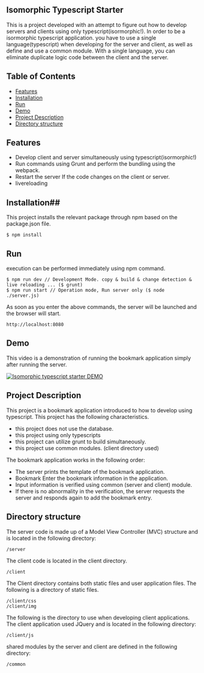## Isomorphic Typescript Starter ##

This is a project developed with an attempt to figure out how to develop servers and clients using only typescript(isormorphic!). In order to be a isormorphic typescript application. you have to use a single language(typescript) when developing for the server and client, as well as define and use a common module. With a single language, you can eliminate duplicate logic code between the client and the server.


## Table of Contents ##

- [Features](#Features)
- [Installation](#Installation)
- [Run](#Run)
- [Demo](#Demo)
- [Project Description](#Project-Description)
- [Directory structure](#Directory-structure)


## Features ##

- Develop client and server simultaneously using typescript(isormorphic!)
- Run commands using Grunt and perform the bundling using the webpack.
- Restart the server If the code changes on the client or server.
- livereloading

## Installation##

This project installs the relevant package through npm based on the package.json file.

	$ npm install
	
	
## Run ##

execution can be performed immediately using npm command.

	$ npm run dev // Development Mode. copy & build & change detection & live reloading ... ($ grunt)
	$ npm run start // Operation mode, Run server only ($ node ./server.js)

As soon as you enter the above commands, the server will be launched and the browser will start.

	http://localhost:8080

## Demo ##
This video is a demonstration of running the bookmark application simply after running the server.

[![Isomorphic typescript starter DEMO](https://i.ytimg.com/vi/7tBzEHerEQE/hqdefault.jpg?custom=true&w=336&h=188&stc=true&jpg444=true&jpgq=90&sp=68&sigh=V8PdvJPkWE2ExyOFuS8cr5brMJU)](https://www.youtube.com/watch?v=7tBzEHerEQE&feature=youtu.be)


## Project Description ##

This project is a bookmark application introduced to how to develop using typescript. This project has the following characteristics.

- this project does not use the database.
- this project using only typescripts
- this project can utilize grunt to build simultaneously.
- this project use common modules. (client directory used)

The bookmark application works in the following order:

- The server prints the template of the bookmark application.
- Bookmark Enter the bookmark information in the application.
- Input information is verified using common (server and client) module.
- If there is no abnormality in the verification, the server requests the server and responds again to add the bookmark entry.

## Directory structure ##

The server code is made up of a Model View Controller (MVC) structure and is located in the following directory:

	/server

The client code is located in the client directory.

	/client

The Client directory contains both static files and user application files. The following is a directory of static files.

	/client/css
	/client/img

The following is the directory to use when developing client applications. The client application used JQuery and is located in the following directory:

	/client/js

shared modules by the server and client are defined in the following directory:

	/common